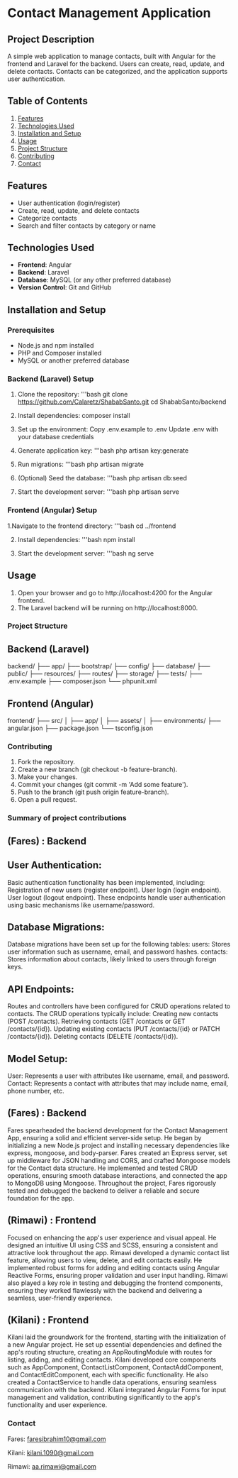 # Contact Management Application

## Project Description

A simple web application to manage contacts, built with Angular for the frontend and Laravel for the backend. Users can create, read, update, and delete contacts. Contacts can be categorized, and the application supports user authentication.

## Table of Contents

1. [Features](#features)
2. [Technologies Used](#technologies-used)
3. [Installation and Setup](#installation-and-setup)
4. [Usage](#usage)
5. [Project Structure](#project-structure)
6. [Contributing](#contributing)
7. [Contact](#contact)

## Features

- User authentication (login/register)
- Create, read, update, and delete contacts
- Categorize contacts
- Search and filter contacts by category or name

## Technologies Used

- **Frontend**: Angular
- **Backend**: Laravel
- **Database**: MySQL (or any other preferred database)
- **Version Control**: Git and GitHub

## Installation and Setup

### Prerequisites

- Node.js and npm installed
- PHP and Composer installed
- MySQL or another preferred database

### Backend (Laravel) Setup

1. Clone the repository:
   '''bash
   git clone https://github.com/Calaretz/ShababSanto.git
   cd ShababSanto/backend
   
2. Install dependencies:
   composer install
   
3. Set up the environment:
   Copy .env.example to .env
   Update .env with your database credentials

4. Generate application key:
   '''bash
   php artisan key:generate

5. Run migrations:
   '''bash
   php artisan migrate

6. (Optional) Seed the database:
   '''bash
   php artisan db:seed

7. Start the development server:
   '''bash
   php artisan serve

### Frontend (Angular) Setup

1.Navigate to the frontend directory:
   '''bash
   cd ../frontend

2. Install dependencies:
   '''bash
   npm install
   
3. Start the development server:
   '''bash
   ng serve

## Usage
   1. Open your browser and go to http://localhost:4200 for the Angular frontend.
   2. The Laravel backend will be running on http://localhost:8000.

### Project Structure

## Backend (Laravel)

backend/
├── app/
├── bootstrap/
├── config/
├── database/
├── public/
├── resources/
├── routes/
├── storage/
├── tests/
├── .env.example
├── composer.json
└── phpunit.xml

## Frontend (Angular)

frontend/
├── src/
│   ├── app/
│   ├── assets/
│   ├── environments/
├── angular.json
├── package.json
└── tsconfig.json

### Contributing

1. Fork the repository.
2. Create a new branch (git checkout -b feature-branch).
3. Make your changes.
4. Commit your changes (git commit -m 'Add some feature').
5. Push to the branch (git push origin feature-branch).
6. Open a pull request.

### Summary of project contributions

## (Fares) : Backend

## User Authentication:

Basic authentication functionality has been implemented, including:
Registration of new users (register endpoint).
User login (login endpoint).
User logout (logout endpoint).
These endpoints handle user authentication using basic mechanisms like username/password.

## Database Migrations:

Database migrations have been set up for the following tables:
users: Stores user information such as username, email, and password hashes.
contacts: Stores information about contacts, likely linked to users through foreign keys.

## API Endpoints:

Routes and controllers have been configured for CRUD operations related to contacts.
The CRUD operations typically include:
Creating new contacts (POST /contacts).
Retrieving contacts (GET /contacts or GET /contacts/{id}).
Updating existing contacts (PUT /contacts/{id} or PATCH /contacts/{id}).
Deleting contacts (DELETE /contacts/{id}).

## Model Setup:

User: Represents a user with attributes like username, email, and password.
Contact: Represents a contact with attributes that may include name, email, phone number, etc.

## (Fares) : Backend

Fares spearheaded the backend development for the Contact Management App, ensuring a solid and efficient server-side setup. He began by initializing a new Node.js project and installing necessary dependencies like express, mongoose, and body-parser. Fares created an Express server, set up middleware for JSON handling and CORS, and crafted Mongoose models for the Contact data structure. He implemented and tested CRUD operations, ensuring smooth database interactions, and connected the app to MongoDB using Mongoose. Throughout the project, Fares rigorously tested and debugged the backend to deliver a reliable and secure foundation for the app.

## (Rimawi) : Frontend

Focused on enhancing the app's user experience and visual appeal. He designed an intuitive UI using CSS and SCSS, ensuring a consistent and attractive look throughout the app. Rimawi developed a dynamic contact list feature, allowing users to view, delete, and edit contacts easily. He implemented robust forms for adding and editing contacts using Angular Reactive Forms, ensuring proper validation and user input handling. Rimawi also played a key role in testing and debugging the frontend components, ensuring they worked flawlessly with the backend and delivering a seamless, user-friendly experience.

## (Kilani) : Frontend

Kilani laid the groundwork for the frontend, starting with the initialization of a new Angular project. He set up essential dependencies and defined the app's routing structure, creating an AppRoutingModule with routes for listing, adding, and editing contacts. Kilani developed core components such as AppComponent, ContactListComponent, ContactAddComponent, and ContactEditComponent, each with specific functionality. He also created a ContactService to handle data operations, ensuring seamless communication with the backend. Kilani integrated Angular Forms for input management and validation, contributing significantly to the app's functionality and user experience.


### Contact
Fares: faresibrahim10@gmail.com

Kilani: kilani.1090@gmail.com

Rimawi: aa.rimawi@gmail.com




